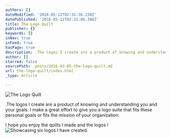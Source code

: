 ```yaml
---
authors: []
dateModified: '2016-05-12T02:31:36.150Z'
datePublished: '2016-05-12T02:32:06.388Z'
title: The Logo Quilt
publisher: {}
keywords: []
inNav: true
inFeed: true
hasPage: true
description: .The logos I create are a product of knowing and understanding you and your goals. I make a great effort to give you a logo suite that fits these personal goals or fits the mission of your organization.
author: []
starred: false
sourcePath: _posts/2016-03-05-the-logo-quilt.md
url: the-logo-quilt/index.html
_type: Article

---
```

![The Logo Quilt](https://s3-us-west-2.amazonaws.com/the-grid-img/p/857f3d2d6aa665039427fe589fb70e8733eecfc6.jpg)

.The logos I create are a product of knowing and understanding you and your goals. I make a great effort to give you a logo suite that fits these personal goals or fits the mission of your organization.

I hope you enjoy the quilts I made and the logos !
![Showcasing six logos I have created.](https://the-grid-user-content.s3-us-west-2.amazonaws.com/8a4d3baf-83a7-4464-bf60-f2ba45d84bfa.jpg)